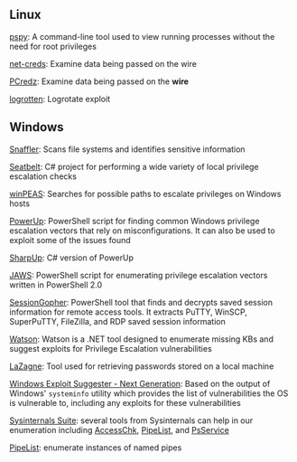 ## Linux

[pspy](https://github.com/DominicBreuker/pspy): A command-line tool used to view running processes without the need for root privileges

[net-creds](https://github.com/DanMcInerney/net-creds): Examine data being passed on the wire

[PCredz](https://github.com/lgandx/PCredz): Examine data being passed on the **wire**

[logrotten](https://github.com/whotwagner/logrotten): Logrotate exploit

## Windows

[Snaffler](https://github.com/SnaffCon/Snaffler): Scans file systems and identifies sensitive information

[Seatbelt](https://github.com/GhostPack/Seatbelt): C# project for performing a wide variety of local privilege escalation checks

[winPEAS](https://github.com/carlospolop/privilege-escalation-awesome-scripts-suite/tree/master/winPEAS): Searches for possible paths to escalate privileges on Windows hosts

[PowerUp](https://raw.githubusercontent.com/PowerShellMafia/PowerSploit/master/Privesc/PowerUp.ps1): PowerShell script for finding common Windows privilege escalation vectors that rely on misconfigurations. It can also be used to exploit some of the issues found

[SharpUp](https://github.com/GhostPack/SharpUp): C# version of PowerUp

[JAWS](https://github.com/411Hall/JAWS): PowerShell script for enumerating privilege escalation vectors written in PowerShell 2.0

[SessionGopher](https://github.com/Arvanaghi/SessionGopher): PowerShell tool that finds and decrypts saved session information for remote access tools. It extracts PuTTY, WinSCP, SuperPuTTY, FileZilla, and RDP saved session information

[Watson](https://github.com/rasta-mouse/Watson): Watson is a .NET tool designed to enumerate missing KBs and suggest exploits for Privilege Escalation vulnerabilities

[LaZagne](https://github.com/AlessandroZ/LaZagne): Tool used for retrieving passwords stored on a local machine

[Windows Exploit Suggester - Next Generation](https://github.com/bitsadmin/wesng): Based on the output of Windows' `systeminfo` utility which provides the list of vulnerabilities the OS is vulnerable to, including any exploits for these vulnerabilities

[Sysinternals Suite](https://docs.microsoft.com/en-us/sysinternals/downloads/sysinternals-suite): several tools from Sysinternals can help in our enumeration including [AccessChk](https://docs.microsoft.com/en-us/sysinternals/downloads/accesschk), [PipeList](https://docs.microsoft.com/en-us/sysinternals/downloads/pipelist), and [PsService](https://docs.microsoft.com/en-us/sysinternals/downloads/psservice)

[PipeList](https://docs.microsoft.com/en-us/sysinternals/downloads/pipelist): enumerate instances of named pipes